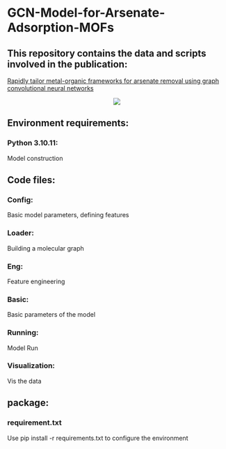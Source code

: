 # GCN-Model-for-Arsenate-Adsorption-MOFs

## This repository contains the data and scripts involved in the publication:
[Rapidly tailor metal-organic frameworks for arsenate removal using graph convolutional neural networks](https://www.sciencedirect.com/science/article/pii/S1383586624030739?dgcid=coauthor)
<div align="center">
  <img src="https://github.com/lzhzzzzwill/GCN-Model-for-Arsenate-Adsorption-MOFs/blob/main/dataset/TOCG.png">
</div>

## Environment requirements:
### Python 3.10.11:
Model construction

## Code files:
### Config:
Basic model parameters, defining features
### Loader:
Building a molecular graph
### Eng:
Feature engineering
### Basic:
Basic parameters of the model
### Running:
Model Run
### Visualization:
Vis the data

## package:
### requirement.txt
Use pip install -r requirements.txt to configure the environment 
